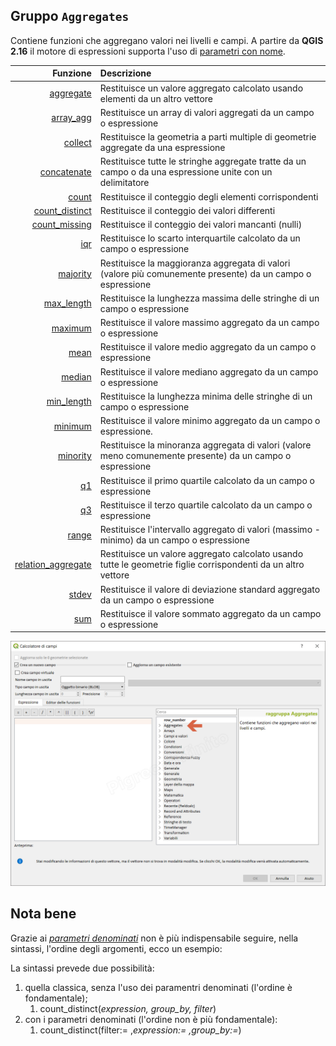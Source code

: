 ## Gruppo `Aggregates`

Contiene funzioni che aggregano valori nei livelli e campi. A partire da **QGIS 2.16** il motore di espressioni supporta l'uso di [parametri con nome](http://changelog.qgis.org/en/qgis/version/2.16.0/#named-parameters-expressions).

| Funzione  | Descrizione|
|----------:|:-----------|
|[aggregate](aggregate.md)|Restituisce un valore aggregato calcolato usando elementi da un altro vettore|
|[array_agg](array_agg.md)|Restituisce un array di valori aggregati da un campo o espressione|
|[collect](collect.md)|Restituisce la geometria a parti multiple di geometrie aggregate da una espressione|
|[concatenate](concatenate.md)|	Restituisce tutte le stringhe aggregate tratte da un campo o da una espressione unite con un delimitatore|
|[count](count.md)|Restituisce il conteggio degli elementi corrispondenti|
|[count_distinct](count_distinct.md)|Restituisce il conteggio dei valori differenti|
|[count_missing](count_missing.md)|Restituisce il conteggio dei valori mancanti (nulli)|
|[iqr](iqr.md)|Restituisce lo scarto interquartile calcolato da un campo o espressione|
|[majority](majority.md)|Restituisce la maggioranza aggregata di valori (valore più comunemente presente) da un campo o espressione|
|[max_length](max_length.md)|Restituisce la lunghezza massima delle stringhe di un campo o espressione|
|[maximum](maximum.md)|Restituisce il valore massimo aggregato da un campo o espressione|
|[mean](mean.md)|Restituisce il valore medio aggregato da un campo o espressione|
|[median](median.md)|Restituisce il valore mediano aggregato da un campo o espressione|
|[min_length](min_length.md)|Restituisce la lunghezza minima delle stringhe di un campo o espressione|
|[minimum](minimum.md)|Restituisce il valore minimo aggregato da un campo o espressione.|
|[minority](minority.md)|Restituisce la minoranza aggregata di valori (valore meno comunemente presente) da un campo o espressione|
|[q1](q1.md)|Restituisce il primo quartile calcolato da un campo o espressione|
|[q3](q3.md)|Restituisce il terzo quartile calcolato da un campo o espressione|
|[range](range.md)|Restituisce l'intervallo aggregato di valori (massimo - minimo) da un campo o espressione|
|[relation_aggregate](relation_aggregate.md)|Restituisce un valore aggregato calcolato usando tutte le geometrie figlie corrispondenti da un altro vettore|
|[stdev](stdev.md)|Restituisce il valore di deviazione standard aggregato da un campo o espressione|
|[sum](sum.md)|Restituisce il valore sommato aggregato da un campo o espressione|

![](/img/aggregates/gruppo_aggregates1.png)

## Nota bene

Grazie ai [_parametri denominati_](http://changelog.qgis.org/en/qgis/version/2.16.0/#named-parameters-expressions) non è più indispensabile seguire, nella sintassi, l'ordine degli argomenti, ecco un esempio:

La sintassi prevede due possibilità:
1. quella classica, senza l'uso dei paramentri denominati (l'ordine è fondamentale);
    1. count_distinct(_expression, group_by, filter_)
2. con i parametri denominati (l'ordine non è più fondamentale): 
    1. count_distinct(filter:= ,_expression:= ,group_by:=_)
